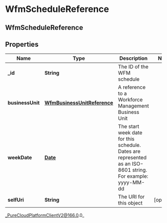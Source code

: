# WfmScheduleReference

## WfmScheduleReference

## Properties

|Name | Type | Description | Notes|
|------------ | ------------- | ------------- | -------------|
| **_id** | **String** | The ID of the WFM schedule | |
| **businessUnit** | [**WfmBusinessUnitReference**](WfmBusinessUnitReference) | A reference to a Workforce Management Business Unit | |
| **weekDate** | [**Date**](Date) | The start week date for this schedule. Dates are represented as an ISO-8601 string. For example: yyyy-MM-dd | |
| **selfUri** | **String** | The URI for this object | [optional] |



_PureCloudPlatformClientV2@166.0.0_
